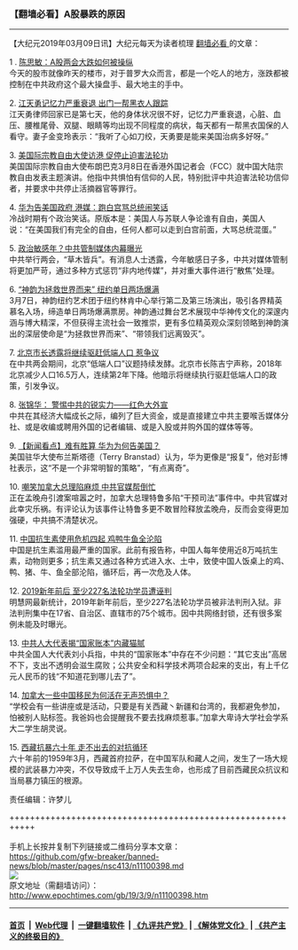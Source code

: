 ### 【翻墙必看】A股暴跌的原因
------------------------

<p>
 【大纪元2019年03月09日讯】大纪元每天为读者梳理
 <a href="http://www.epochtimes.com/gb/tag/%E7%BF%BB%E5%A2%99%E5%BF%85%E7%9C%8B.html">
  翻墙必看
 </a>
 的文章：
</p>
<p>
 1 .
 <a href="http://www.epochtimes.com/gb/19/3/8/n11099853.htm">
  陈思敏：A股两会大跌如何被操纵
 </a>
 <br/>
 今天的股市就像昨天的楼市，对于普罗大众而言，都是一个吃人的地方，涨跌都被控制在中共政府这个最大操盘手、最大地主的手中。
</p>
<p>
 2.
 <a href="http://www.epochtimes.com/gb/19/3/8/n11099040.htm">
  江天勇记忆力严重衰退 出门一帮黑衣人跟踪
 </a>
 <br/>
 江天勇律师回家已是第七天，他的身体状况很不好，记忆力严重衰退，心脏、血压、腰椎尾骨、双腿、眼睛等均出现不同程度的病状，每天都有一帮黑衣国保的人看守。妻子金变玲表示：“我听了心如刀绞，天勇要是能来美国治病多好呀。”
</p>
<p>
 3.
 <a href="http://www.epochtimes.com/gb/19/3/8/n11098363.htm">
  美国际宗教自由大使访港 促停止迫害法轮功
 </a>
 <br/>
 美国国际宗教自由大使布朗巴克3月8日在香港外国记者会（FCC）就中国大陆宗教自由发表主题演讲。他指中共惧怕有信仰的人民，特别批评中共迫害法轮功信仰者，并要求中共停止活摘器官等罪行。
</p>
<p>
 4.
 <a href="http://www.epochtimes.com/gb/19/3/8/n11100135.htm">
  华为告美国政府 港媒：跑白宫骂总统闹笑话
 </a>
 <br/>
 冷战时期有个政治笑话。原版本是：美国人与苏联人争论谁有自由，美国人说：“在美国我们有完全的自由，任何人都可以走到白宫前面，大骂总统混蛋。”
</p>
<p>
 5.
 <a href="http://www.epochtimes.com/gb/19/3/8/n11097833.htm">
  政治敏感年？中共管制媒体内幕曝光
 </a>
 <br/>
 中共举行两会，“草木皆兵”。有消息人士透露，今年敏感日子多，中共对媒体管制将更加严苛，通过多种方式惩罚“非内地传媒”，并对重大事件进行“散焦”处理。
</p>
<p>
 6.
 <a href="http://www.epochtimes.com/gb/19/3/8/n11099046.htm">
  “神韵为拯救世界而来” 纽约单日两场爆满
 </a>
 <br/>
 3月7日，神韵纽约艺术团于纽约林肯中心举行第二及第三场演出，吸引各界精英慕名入场，缔造单日两场爆满票房。神韵通过舞台艺术展现中华神传文化的深邃内涵与博大精深，不但获得主流社会一致推崇，更有多位精英观众深刻领略到神韵演出的深层使命是“为拯救世界而来”、“带领我们远离毁灭”。
</p>
<p>
 7.
 <a href="http://www.epochtimes.com/gb/19/3/8/n11099623.htm">
  北京市长透露将继续驱赶低端人口 惹争议
 </a>
 <br/>
 在中共两会期间，北京“低端人口”议题持续发酵。北京市长陈吉宁声称，2018年北京减少人口16.5万人，连续第2年下降。他暗示将继续执行驱赶低端人口的政策，引发争议。
</p>
<p>
 8.
 <a href="http://www.epochtimes.com/gb/19/3/8/n11099885.htm">
  张锦华： 警惕中共的锐实力——红色大外宣
 </a>
 <br/>
 中共在其经济大幅成长之际，编列了巨大资金，或是直接建立中共主要喉舌媒体分社、或是收编或聘用外国的记者编辑、或是入股或并购外国的媒体等等。
</p>
<p>
 9.
 <a href="http://www.epochtimes.com/gb/19/3/8/n11099574.htm">
  【新闻看点】难有胜算 华为为何告美国？
 </a>
 <br/>
 美国驻华大使布兰斯塔德（Terry Branstad）认为，华为更像是“报复”，他对彭博社表示，这“不是一个非常明智的策略”，“有点离奇”。
</p>
<p>
 10.
 <a href="http://www.epochtimes.com/gb/19/3/8/n11099780.htm">
  嘲笑加拿大总理陷麻烦 中共官媒帮倒忙
 </a>
 <br/>
 正在孟晚舟引渡案喧嚣之时，加拿大总理特鲁多陷“干预司法”事件中。中共官媒对此幸灾乐祸。有评论认为该事件让特鲁多更不敢冒险释放孟晚舟，反而会变得更加强硬，中共搞不清楚状况。
</p>
<p>
 11.
 <a href="http://www.epochtimes.com/gb/19/3/8/n11097914.htm">
  中国抗生素使用危机四起 鸡鸭牛鱼全沦陷
 </a>
 <br/>
 中国是抗生素滥用最严重的国家。此前有报告称，中国人每年使用近8万吨抗生素，动物则更多；抗生素又通过各种方式进入水、土中，致使中国人饭桌上的鸡、鸭、猪、牛、鱼全部沦陷，循环后，再一次危及人体。
</p>
<p>
 12.
 <a href="http://www.epochtimes.com/gb/19/3/8/n11099912.htm">
  2019新年前后 至少227名法轮功学员遭诬判
 </a>
 <br/>
 明慧网最新统计，2019年新年前后，至少227名法轮功学员被非法判刑入狱。非法判刑集中在17省、自治区、直辖市的75个城市。因中共网络封锁，还有很多案例未能及时曝光。
</p>
<p>
 13.
 <a href="http://www.epochtimes.com/gb/19/3/8/n11100053.htm">
  中共人大代表揭“国家账本”内藏猫腻
 </a>
 <br/>
 中共全国人大代表刘小兵指，中共的“国家账本”中存在不少问题：“其它支出”高居不下，支出不透明会滋生腐败；公共安全和科学技术两项合起来的支出，有上千亿元人民币的钱“不知道花到哪儿去了”。
</p>
<p>
 14.
 <a href="http://www.epochtimes.com/gb/19/3/8/n11100069.htm">
  加拿大一些中国移民为何活在无声恐惧中？
 </a>
 <br/>
 “学校会有一些讲座或是活动，只要是有关西藏丶新疆和台湾的，我都避免参加，怕被别人贴标签。我爸妈也会提醒我不要去找麻烦惹事。”加拿大卑诗大学社会学系大二学生胡灵说。
</p>
<p>
 15.
 <a href="http://www.epochtimes.com/gb/19/3/8/n11099724.htm">
  西藏抗暴六十年 走不出去的对抗循环
 </a>
 <br/>
 六十年前的1959年3月，西藏首府拉萨，在中国军队和藏人之间，发生了一场大规模的武装暴力冲突，不仅导致成千上万人失去生命，也形成了目前西藏民众抗议和当局暴力镇压的根源。
</p>
<p>
 责任编辑：许梦儿
</p>

+++++++++++++++++++++++++++++++++++++++++++++++++++++++++++<br/><br/>
手机上长按并复制下列链接或二维码分享本文章：<br/>
https://github.com/gfw-breaker/banned-news/blob/master/pages/nsc413/n11100398.md <br/>
<a href='https://github.com/gfw-breaker/banned-news/blob/master/pages/nsc413/n11100398.md'><img src='https://github.com/gfw-breaker/banned-news/blob/master/pages/nsc413/n11100398.md.png'/></a> <br/>
原文地址（需翻墙访问）：http://www.epochtimes.com/gb/19/3/9/n11100398.htm


------------------------
#### [首页](https://github.com/gfw-breaker/banned-news/blob/master/README.md) &nbsp;|&nbsp; [Web代理](https://github.com/labour-camp/helloworld) &nbsp;|&nbsp; [一键翻墙软件](https://github.com/gfw-breaker/nogfw/blob/master/README.md) &nbsp;| [《九评共产党》](https://github.com/gfw-breaker/9ping.md/blob/master/README.md#九评之一评共产党是什么) | [《解体党文化》](https://github.com/gfw-breaker/jtdwh.md/blob/master/README.md) | [《共产主义的终极目的》](https://github.com/gfw-breaker/gczydzjmd.md/blob/master/README.md)

